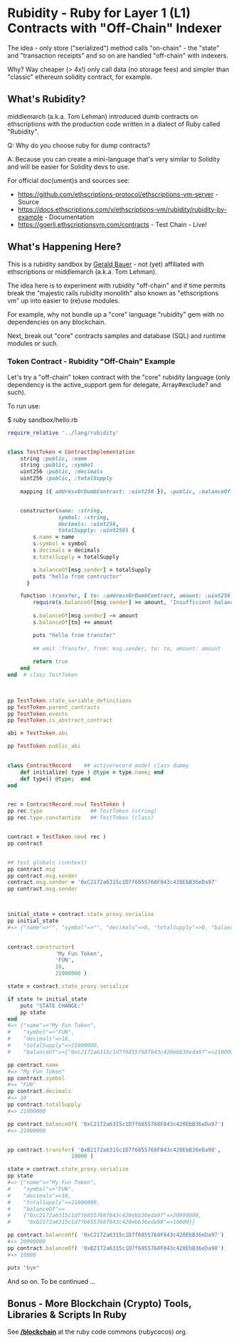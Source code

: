 # Rubidity  -  Ruby for Layer 1 (L1) Contracts with "Off-Chain" Indexer

The idea -  only store ("serialized") method calls "on-chain" - 
the "state" and "transaction receipts" and so on are handled "off-chain" with indexers.

Why?  Way cheaper (> 4x!) only call data (no storage fees) 
and simpler than "classic" ethereum solidity contract, for example.



## What's Rubidity?

middlemarch (a.k.a. Tom Lehman) 
introduced dumb contracts on ethscriptions with the production code written in a dialect of Ruby called "Rubidity". 

Q: Why do you choose ruby for dump contracts? 

A: Because you can create a mini-language that's very similar to Solidity and will be easier for Solidity devs to use. 

For official doc(ument)s and sources see:

- <https://github.com/ethscriptions-protocol/ethscriptions-vm-server> - Source
- <https://docs.ethscriptions.com/v/ethscriptions-vm/rubidity/rubidity-by-example> - Documentation 
- <https://goerli.ethscriptionsvm.com/contracts> - Test Chain - Live!



## What's Happening Here?

This is a rubidity sandbox by [Gerald Bauer](https://github.com/geraldb) - not (yet) affiliated with 
ethscriptions or middlemarch (a.k.a. Tom Lehman).

The idea here is to experiment with rubidity "off-chain"
and if time permits break the "majestic rails rubidity monolith"
also known as "ethscriptions vm"
up into easier to (re)use modules.

For example, why not bundle up a "core" language "rubidity" gem with 
no dependencies on any blockchain.

Next, break out "core" contracts samples  and database (SQL) 
and runtime modules or such.



### Token Contract - Rubidity "Off-Chain" Example


Let's try a "off-chain" token contract with 
the "core" rubidity language  (only dependency is the active_support gem for delegate, Array#exclude? and such).

To run use:

$ ruby sandbox/hello.rb


``` ruby
require_relative '../lang/rubidity'


class TestToken < ContractImplementation    
    string :public, :name
    string :public, :symbol
    uint256 :public, :decimals    
    uint256 :public, :totalSupply
  
    mapping ({ addressOrDumbContract: :uint256 }), :public, :balanceOf


    constructor(name: :string, 
                symbol: :string, 
                decimals: :uint256,
                totalSupply: :uint256) {
        s.name = name
        s.symbol = symbol
        s.decimals = decimals
        s.totalSupply = totalSupply

        s.balanceOf[msg.sender] = totalSupply
        puts "hello from contructor"
      }

    function :transfer, { to: :addressOrDumbContract, amount: :uint256 }, :public, :virtual, returns: :bool do
        require(s.balanceOf[msg.sender] >= amount, 'Insufficient balance')
        
        s.balanceOf[msg.sender] -= amount
        s.balanceOf[to] += amount

        puts "hello from transfer"
    
        ## emit :Transfer, from: msg.sender, to: to, amount: amount
        
        return true
    end
end  # class TestToken  
  


pp TestToken.state_variable_definitions
pp TestToken.parent_contracts 
pp TestToken.events 
pp TestToken.is_abstract_contract

abi = TestToken.abi

pp TestToken.public_abi
  

class ContractRecord    ## activerecord model class dummy 
    def initialize( type ) @type = type.name; end
    def type() @type;  end
end


rec = ContractRecord.new( TestToken )
pp rec.type               ## TestToken (string)
pp rec.type.constantize   ## TestToken (class) 


contract = TestToken.new( rec )
pp contract


## test globals (context)
pp contract.msg
pp contract.msg.sender
contract.msg.sender = '0xC2172a6315c1D7f6855768F843c420EbB36eDa97'
pp contract.msg.sender



initial_state = contract.state_proxy.serialize
pp initial_state  
#=> {"name"=>"", "symbol"=>"", "decimals"=>0, "totalSupply"=>0, "balanceOf"=>{}}
      

contract.constructor(
               'My Fun Token',
               'FUN',
               18,
               21000000 )

state = contract.state_proxy.serialize

if state != initial_state
    puts "STATE CHANGE:"
    pp state
end
#=> {"name"=>"My Fun Token",
#    "symbol"=>"FUN",
#    "decimals"=>18,
#    "totalSupply"=>21000000,
#    "balanceOf"=>{"0xc2172a6315c1d7f6855768f843c420ebb36eda97"=>21000000}}

pp contract.name
#=> "My Fun Token"
pp contract.symbol
#=> "FUN"
pp contract.decimals    
#=> 18
pp contract.totalSupply
#=> 21000000

pp contract.balanceOf( '0xC2172a6315c1D7f6855768F843c420EbB36eDa97')
#=> 21000000


pp contract.transfer( '0xB2172a6315c1D7f6855768F843c420EbB36eDa98', 
                    10000 )

state = contract.state_proxy.serialize
pp state
#=> {"name"=>"My Fun Token",
#    "symbol"=>"FUN",
#    "decimals"=>18,
#    "totalSupply"=>21000000,
#    "balanceOf"=>
#    {"0xc2172a6315c1d7f6855768f843c420ebb36eda97"=>20990000, 
#     "0xb2172a6315c1d7f6855768f843c420ebb36eda98"=>10000}}

pp contract.balanceOf( '0xC2172a6315c1D7f6855768F843c420EbB36eDa97')
#=> 20990000 
pp contract.balanceOf( '0xB2172a6315c1D7f6855768F843c420EbB36eDa98')
#=> 10000

puts "bye"
```


And so on.  To be continued ...




## Bonus - More Blockchain (Crypto) Tools, Libraries & Scripts In Ruby

See [**/blockchain**](https://github.com/rubycocos/blockchain) 
at the ruby code commons (rubycocos) org.


